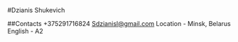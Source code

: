 #Dzianis Shukevich


##Contacts
+375291716824
Sdzianisl@gmail.com
Location - Minsk, Belarus
English - A2
